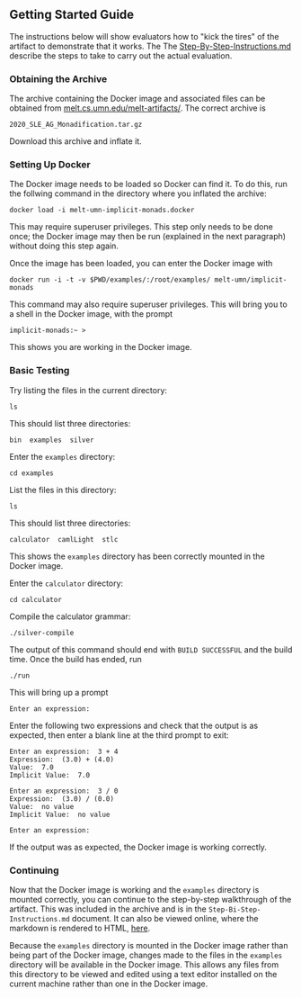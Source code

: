 ## Getting Started Guide

The instructions below will show evaluators how to "kick the tires" of
the artifact to demonstrate that it works.  The The
[Step-By-Step-Instructions.md](Step-By-Step-Instructions.md) describe
the steps to take to carry out the actual evaluation.

### Obtaining the Archive

The archive containing the Docker image and associated files can be
obtained from
[melt.cs.umn.edu/melt-artifacts/](http://melt.cs.umn.edu/melt-artifacts/).
The correct archive is
```
2020_SLE_AG_Monadification.tar.gz
```
Download this archive and inflate it.



### Setting Up Docker

The Docker image needs to be loaded so Docker can find it.  To do
this, run the follwing command in the directory where you inflated the
archive:
```
docker load -i melt-umn-implicit-monads.docker
```
This may require superuser privileges.  This step only needs to be
done once; the Docker image may then be run (explained in the next
paragraph) without doing this step again.


Once the image has been loaded, you can enter the Docker image with
```
docker run -i -t -v $PWD/examples/:/root/examples/ melt-umn/implicit-monads
```
This command may also require superuser privileges.  This will bring
you to a shell in the Docker image, with the prompt
```
implicit-monads:~ >
```
This shows you are working in the Docker image.



### Basic Testing

Try listing the files in the current directory:
```
ls
```
This should list three directories:
```
bin  examples  silver
```
Enter the `examples` directory:
```
cd examples
```
List the files in this directory:
```
ls
```
This should list three directories:
```
calculator  camlLight  stlc
```
This shows the `examples` directory has been correctly mounted in the
Docker image.


Enter the `calculator` directory:
```
cd calculator
```
Compile the calculator grammar:
```
./silver-compile
```
The output of this command should end with `BUILD SUCCESSFUL` and the
build time.  Once the build has ended, run
```
./run
```
This will bring up a prompt
```
Enter an expression: 
```
Enter the following two expressions and check that the output is as
expected, then enter a blank line at the third prompt to exit:
```
Enter an expression:  3 + 4
Expression:  (3.0) + (4.0)
Value:  7.0
Implicit Value:  7.0

Enter an expression:  3 / 0
Expression:  (3.0) / (0.0)
Value:  no value
Implicit Value:  no value

Enter an expression: 
```
If the output was as expected, the Docker image is working correctly.



### Continuing

Now that the Docker image is working and the `examples` directory is
mounted correctly, you can continue to the step-by-step walkthrough of
the artifact.  This was included in the archive and is in the
`Step-Bi-Step-Instructions.md` document.  It can also be viewed
online, where the markdown is rendered to HTML,
[here](https://github.com/melt-umn/melt-artifacts/blob/master/2020_SLE_AG_Monadification/Step-By-Step-Instructions.md).


Because the `examples` directory is mounted in the Docker image rather
than being part of the Docker image, changes made to the files in the
`examples` directory will be available in the Docker image.  This
allows any files from this directory to be viewed and edited using a
text editor installed on the current machine rather than one in the
Docker image.

